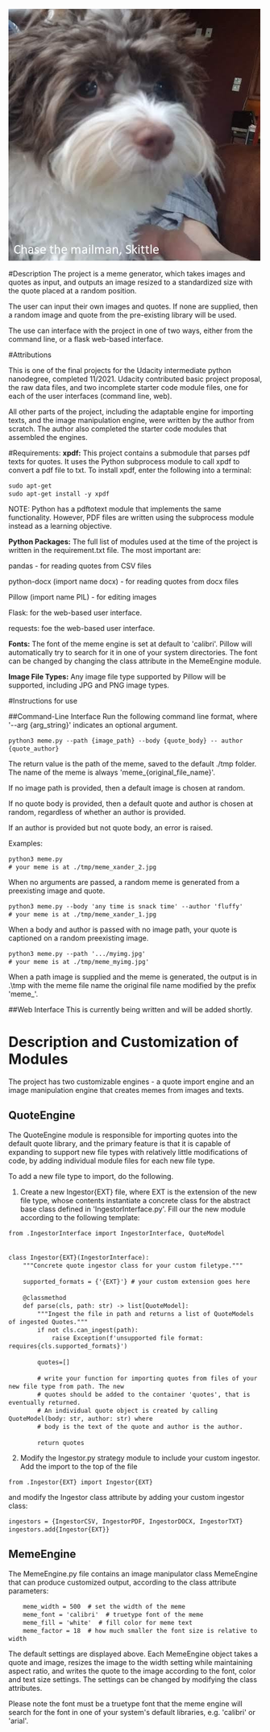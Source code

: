 ![](./tmp/meme_xander_3.jpg "Example Meme")

#Description
The project is a meme generator, which takes images and quotes as input, and outputs
an image resized to a standardized size with the quote placed at a random position.

The user can input their own images and quotes. If none are supplied, then a random
image and quote from the pre-existing library will be used.

The use can interface with the project in one of two ways, either from the command line, or 
a flask web-based interface.

#Attributions 

This is one of the final projects for the Udacity intermediate python nanodegree, completed 11/2021.
Udacity contributed basic project proposal, the raw data files, and two incomplete starter code module files, one
for each of the user interfaces (command line, web).

All other parts of the project, including the adaptable engine for importing texts, and the image manipulation engine,
were written by the author from scratch. The author also completed the starter code modules that assembled the engines.

#Requirements:
**xpdf:** This project contains a submodule that parses pdf texts for quotes.
It uses the Python subprocess module to call xpdf to convert a pdf file to txt.
To install xpdf, enter the following into a terminal:

```
sudo apt-get
sudo apt-get install -y xpdf
```

NOTE: Python has a pdftotext module that implements the same functionality.
However, PDF files are written using the subprocess module instead as a learning objective.

**Python Packages:** The full list of modules used at the time of the project
is written in the requirement.txt file. The most important are:

pandas - for reading quotes from CSV files

python-docx (import name docx) - for reading quotes from docx files

Pillow (import name PIL) - for editing images

Flask: for the web-based user interface.

requests: foe the web-based user interface.

**Fonts:** The font of the meme engine is set at default to 'calibri'. 
Pillow will automatically try to search for it in one of your system directories.
The font can be changed by changing the class attribute in the MemeEngine module.

**Image File Types:** Any image file type supported by Pillow will be supported, including JPG and PNG image types.

#Instructions for use

##Command-Line Interface
Run the following command line format, where '--arg {arg_string}' indicates an optional argument.

```
python3 meme.py --path {image_path} --body {quote_body} -- author {quote_author}
```

The return value is the path of the meme, saved to the default ./tmp folder.
The name of the meme is always 'meme_{original_file_name}'.

If no image path is provided, then a default image is chosen at random.

If no quote body is provided, then a default quote and author is chosen at random, regardless 
of whether an author is provided.

If an author is provided but not quote body, an error is raised.

Examples:
```
python3 meme.py
# your meme is at ./tmp/meme_xander_2.jpg
```
When no arguments are passed, a random meme is generated from a preexisting image and quote.

```
python3 meme.py --body 'any time is snack time' --author 'fluffy'
# your meme is at ./tmp/meme_xander_1.jpg
```
When a body and author is passed with no image path, your quote is captioned on a random preexisting image.

```
python3 meme.py --path '.../myimg.jpg'
# your meme is at ./tmp/meme_myimg.jpg'
```
When a path image is supplied and the meme is generated, the output is in .\tmp with
the meme file name the original file name modified by the prefix 'meme_'.

##Web Interface
This is currently being written and will be added shortly.

# Description and Customization of Modules

The project has two customizable engines - a quote import engine and an image manipulation engine that creates memes from
images and texts.

## QuoteEngine

The QuoteEngine module is responsible for importing quotes into the default quote library,
and the primary feature is that it is capable of expanding to support new file types with relatively
little modifications of code, by adding individual module files for each new file type.

To add a new file type to import, do the following.

1. Create a new Ingestor{EXT} file, where EXT is the extension of the new file type, whose contents
instantiate a concrete class for the abstract base class defined in 'IngestorInterface.py'. Fill our the 
new module according to the following template:
```
from .IngestorInterface import IngestorInterface, QuoteModel


class Ingestor{EXT}(IngestorInterface):
    """Concrete quote ingestor class for your custom filetype."""

    supported_formats = {'{EXT}'} # your custom extension goes here

    @classmethod
    def parse(cls, path: str) -> list[QuoteModel]:
        """Ingest the file in path and returns a list of QuoteModels of ingested Quotes."""
        if not cls.can_ingest(path):
            raise Exception(f'unsupported file format: requires{cls.supported_formats}')
            
        quotes=[]
        
        # write your function for importing quotes from files of your new file type from path. The new
        # quotes should be added to the container 'quotes', that is eventually returned.
        # An individual quote object is created by calling QuoteModel(body: str, author: str) where
        # body is the text of the quote and author is the author.

        return quotes

```

2. Modify the Ingestor.py strategy module to include your custom ingestor. Add the import to the top
of the file
```
from .Ingestor{EXT} import Ingestor{EXT}
```
and modify the Ingestor class attribute by adding your custom ingestor class:
```
ingestors = {IngestorCSV, IngestorPDF, IngestorDOCX, IngestorTXT}
ingestors.add{Ingestor{EXT}}
```

## MemeEngine

The MemeEngine.py file contains an image manipulator class MemeEngine that can produce customized output, according to the class
attribute parameters:

```
    meme_width = 500  # set the width of the meme
    meme_font = 'calibri'  # truetype font of the meme
    meme_fill = 'white'  # fill color for meme text
    meme_factor = 18  # how much smaller the font size is relative to width
```

The default settings are displayed above. Each MemeEngine object takes a quote and image, resizes the image to the width
setting while maintaining aspect ratio, and writes the quote to the image according to the font, color and text size
settings. The settings can be changed by modifying the class attributes.

Please note the font must be a truetype font that the meme engine will search for the font in one of your system's default libraries,
e.g. 'calibri' or 'arial'.


